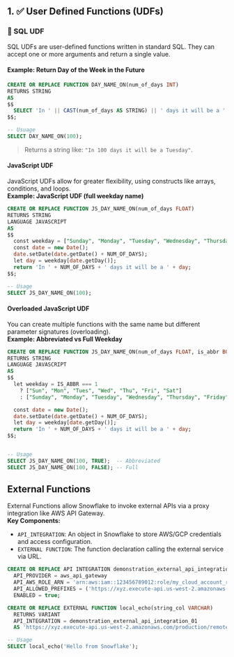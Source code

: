 ## 1. ✅ User Defined Functions (UDFs)

### 🔹 SQL UDF

SQL UDFs are user-defined functions written in standard SQL. They can accept one or more arguments and return a single value.

####  Example: Return Day of the Week in the Future

```sql
CREATE OR REPLACE FUNCTION DAY_NAME_ON(num_of_days INT)
RETURNS STRING
AS
$$
  SELECT 'In ' || CAST(num_of_days AS STRING) || ' days it will be a ' || DAYNAME(DATEADD(DAY, num_of_days, CURRENT_DATE()))
$$;

-- Usuage 
SELECT DAY_NAME_ON(100);
```
> Returns a string like: `"In 100 days it will be a Tuesday"`.

#### JavaScript UDF
JavaScript UDFs allow for greater flexibility, using constructs like arrays, conditions, and loops. \
**Example: JavaScript UDF (full weekday name)**
```sql
CREATE OR REPLACE FUNCTION JS_DAY_NAME_ON(num_of_days FLOAT)
RETURNS STRING
LANGUAGE JAVASCRIPT
AS
$$
  const weekday = ["Sunday", "Monday", "Tuesday", "Wednesday", "Thursday", "Friday", "Saturday"];
  const date = new Date();
  date.setDate(date.getDate() + NUM_OF_DAYS);
  let day = weekday[date.getDay()];
  return 'In ' + NUM_OF_DAYS + ' days it will be a ' + day;
$$;

-- Usage
SELECT JS_DAY_NAME_ON(100);
```

#### Overloaded JavaScript UDF
You can create multiple functions with the same name but different parameter signatures (overloading). \
**Example: Abbreviated vs Full Weekday**
```sql
CREATE OR REPLACE FUNCTION JS_DAY_NAME_ON(num_of_days FLOAT, is_abbr BOOLEAN)
RETURNS STRING
LANGUAGE JAVASCRIPT
AS
$$
  let weekday = IS_ABBR === 1
    ? ["Sun", "Mon", "Tues", "Wed", "Thu", "Fri", "Sat"]
    : ["Sunday", "Monday", "Tuesday", "Wednesday", "Thursday", "Friday", "Saturday"];

  const date = new Date();
  date.setDate(date.getDate() + NUM_OF_DAYS);
  let day = weekday[date.getDay()];
  return 'In ' + NUM_OF_DAYS + ' days it will be a ' + day;
$$;


-- Usage
SELECT JS_DAY_NAME_ON(100, TRUE);  -- Abbreviated
SELECT JS_DAY_NAME_ON(100, FALSE); -- Full
```

## External Functions
External Functions allow Snowflake to invoke external APIs via a proxy integration like AWS API Gateway. \
**Key Components:**
- `API_INTEGRATION`: An object in Snowflake to store AWS/GCP credentials and access configuration.
- `EXTERNAL FUNCTION`: The function declaration calling the external service via URL.

```sql
CREATE OR REPLACE API INTEGRATION demonstration_external_api_integration_01
  API_PROVIDER = aws_api_gateway
  API_AWS_ROLE_ARN = 'arn:aws:iam::123456789012:role/my_cloud_account_role'
  API_ALLOWED_PREFIXES = ('https://xyz.execute-api.us-west-2.amazonaws.com/production')
  ENABLED = true;

CREATE OR REPLACE EXTERNAL FUNCTION local_echo(string_col VARCHAR)
  RETURNS VARIANT
  API_INTEGRATION = demonstration_external_api_integration_01
  AS 'https://xyz.execute-api.us-west-2.amazonaws.com/production/remote_echo';

-- Usage
SELECT local_echo('Hello from Snowflake');
```


